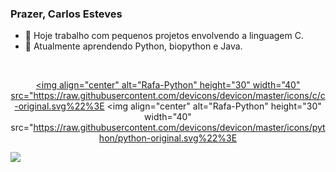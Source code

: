 ### Prazer, Carlos Esteves


- 🔭 Hoje trabalho com pequenos projetos envolvendo a linguagem C.
- 🌱 Atualmente aprendendo Python, biopython e Java.

<div align="center">
  <a href="https://github.com/10CarlosEsteves%22%3E
<img height="180em" src="https://github-readme-stats.vercel.app/api?username=10CarlosEsteves&show_icons=true&theme=synthwave&include_all_commits=true&count_private=true%22/%3E
<img height="180em" src="https://github-readme-stats.vercel.app/api/top-langs/?username=10CarlosEsteves&layout=compact&langs_count=7&theme=synthwave%22/%3E
</div>


<div style="display: inline_block"><br>

  <img align="center" alt="Rafa-Python" height="30" width="40" src="https://raw.githubusercontent.com/devicons/devicon/master/icons/c/c-original.svg%22%3E
  <img align="center" alt="Rafa-Python" height="30" width="40" src="https://raw.githubusercontent.com/devicons/devicon/master/icons/python/python-original.svg%22%3E
 
</div>

<div> 
  <a href = "mailto:henrimirandaesteves@gmail.com"><img src="https://img.shields.io/badge/Gmail-D14836?style=for-the-badge&logo=gmail&logoColor=white" target="_blank"></a>
</div>



